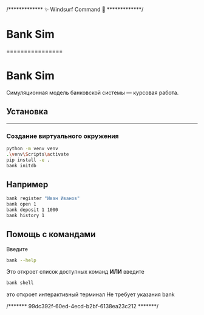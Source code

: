/*************  ✨ Windsurf Command 🌟  *************/
# Bank Sim
================

# Bank Sim 

Симуляционная модель банковской системы — курсовая работа.


## Установка
---------------

### Создание виртуального окружения
```bash
python -m venv venv
.\venv\Scripts\activate
pip install -e .
bank initdb
```

## Например

```bash
bank register "Иван Иванов"
bank open 1
bank deposit 1 1000
bank history 1
```
## Помощь с командами
Введите 
```bash
bank --help
```

Это откроет список доступных команд
**ИЛИ**
введите
```bash
bank shell
```
это откроет интерактивный терминал
Не требует указания bank



/*******  99dc392f-60ed-4ecd-b2bf-6138ea23c212  *******/